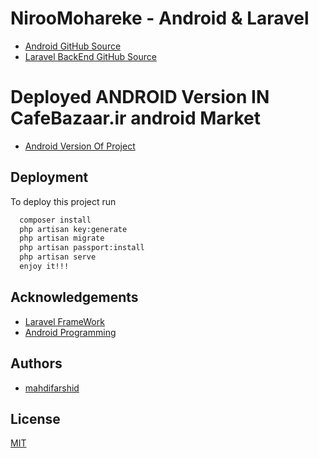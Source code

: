 
# NirooMohareke - Android & Laravel

 - [Android GitHub Source](https://github.com/mahdifarshid/niroomohareke_android)
 - [Laravel BackEnd GitHub Source](https://github.com/mahdifarshid/niroomohareke_serverside)

# Deployed ANDROID Version IN CafeBazaar.ir android Market
  - [Android Version Of Project](https://cafebazaar.ir/app/com.application.mahabad.niroomohareke)
## Deployment

To deploy this project run

```bash
  composer install
  php artisan key:generate
  php artisan migrate
  php artisan passport:install
  php artisan serve
  enjoy it!!!
```


## Acknowledgements

 - [Laravel FrameWork](https://laravel.com)
 - [Android Programming](http://developer.android.com)

## Authors

- [mahdifarshid](https://www.github.com/mahdifarshid)


## License

[MIT](https://choosealicense.com/licenses/mit/)

